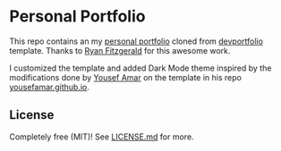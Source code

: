 # Personal Portfolio

This repo contains an my [personal portfolio](https://kmb46.github.io/) cloned from [devportfolio](https://github.com/RyanFitzgerald/devportfolio) template. Thanks to [Ryan Fitzgerald](https://github.com/RyanFitzgerald) for this awesome work.

I customized the template and added Dark Mode theme inspired by the modifications done by [Yousef Amar](https://github.com/yousefamar) on the template in his repo [yousefamar.github.io](https://github.com/yousefamar/yousefamar.github.io).

## License

Completely free (MIT)! See [LICENSE.md](LICENSE.md) for more.
